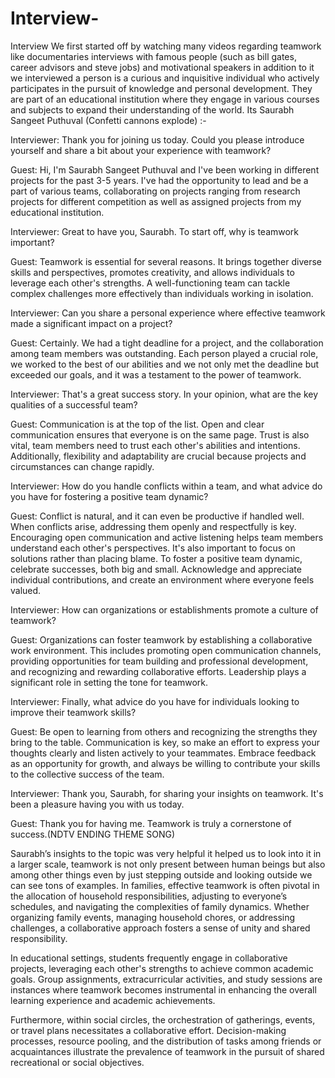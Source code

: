 # Interview-
Interview
We first started off by watching many videos regarding teamwork like documentaries interviews with famous people (such as bill gates, career advisors and steve jobs) and motivational speakers in addition to it we interviewed  a person is a curious and inquisitive individual who actively participates in the pursuit of knowledge and personal development. They are part of an educational institution where they engage in various courses and subjects to expand their understanding of the world. Its Saurabh Sangeet Puthuval (Confetti cannons explode) :-

Interviewer: Thank you for joining us today. Could you please introduce yourself and share a bit about your experience with teamwork?

Guest: Hi, I'm Saurabh Sangeet Puthuval and I've been working in different projects for the past 3-5  years. I've had the opportunity to lead and be a part of various teams, collaborating on projects ranging from research projects for different competition as well as assigned projects from my educational institution.

Interviewer: Great to have you, Saurabh. To start off, why is teamwork important?

Guest: Teamwork is essential for several reasons. It brings together diverse skills and perspectives, promotes creativity, and allows individuals to leverage each other's strengths. A well-functioning team can tackle complex challenges more effectively than individuals working in isolation.

Interviewer: Can you share a personal experience where effective teamwork made a significant impact on a project?

Guest: Certainly. We had a tight deadline for a project, and the collaboration among team members was outstanding. Each person played a crucial role, we worked to the best of our abilities and we not only met the deadline but exceeded our goals, and it was a testament to the power of teamwork.

Interviewer: That's a great success story. In your opinion, what are the key qualities of a successful team?

Guest: Communication is at the top of the list. Open and clear communication ensures that everyone is on the same page. Trust is also vital, team members need to trust each other's abilities and intentions. Additionally, flexibility and adaptability are crucial because projects and circumstances can change rapidly.

Interviewer: How do you handle conflicts within a team, and what advice do you have for fostering a positive team dynamic?

Guest: Conflict is natural, and it can even be productive if handled well. When conflicts arise, addressing them openly and respectfully is key. Encouraging open communication and active listening helps team members understand each other's perspectives. It's also important to focus on solutions rather than placing blame.
To foster a positive team dynamic, celebrate successes, both big and small. Acknowledge and appreciate individual contributions, and create an environment where everyone feels valued.

Interviewer: How can organizations or establishments promote a culture of teamwork?

Guest: Organizations can foster teamwork by establishing a collaborative work environment. This includes promoting open communication channels, providing opportunities for team building and professional development, and recognizing and rewarding collaborative efforts. Leadership plays a significant role in setting the tone for teamwork.

Interviewer: Finally, what advice do you have for individuals looking to improve their teamwork skills?

Guest: Be open to learning from others and recognizing the strengths they bring to the table. Communication is key, so make an effort to express your thoughts clearly and listen actively to your teammates. Embrace feedback as an opportunity for growth, and always be willing to contribute your skills to the collective success of the team.

Interviewer: Thank you, Saurabh, for sharing your insights on teamwork. It's been a pleasure having you with us today.

Guest: Thank you for having me. Teamwork is truly a cornerstone of success.(NDTV ENDING THEME SONG) 

Saurabh’s insights to the topic was very helpful it helped us to look into it in a larger scale, teamwork is not only present between human beings but also among other things even by just stepping outside and looking outside we can see tons of examples. In families, effective teamwork is often pivotal in the allocation of household responsibilities, adjusting to everyone’s schedules, and navigating the complexities of family dynamics. Whether organizing family events, managing household chores, or addressing challenges, a collaborative approach fosters a sense of unity and shared responsibility.

In educational settings, students frequently engage in collaborative projects, leveraging each other's strengths to achieve common academic goals. Group assignments, extracurricular activities, and study sessions are instances where teamwork becomes instrumental in enhancing the overall learning experience and academic achievements.

Furthermore, within social circles, the orchestration of gatherings, events, or travel plans necessitates a collaborative effort. Decision-making processes, resource pooling, and the distribution of tasks among friends or acquaintances illustrate the prevalence of teamwork in the pursuit of shared recreational or social objectives.
